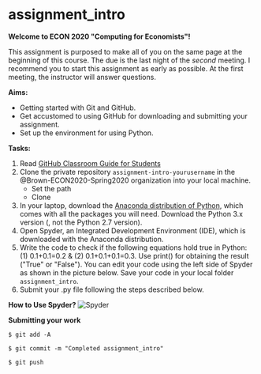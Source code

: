# assignment_intro
**Welcome to ECON 2020 "Computing for Economists"!**

This assignment is purposed to make all of you on the same page at the beginning of this course. 
The due is the last night of the *second* meeting. I recommend you to start this assignment as early as possible. At the first meeting, the instructor will answer questions. 

**Aims:**
- Getting started with Git and GitHub. 
- Get accustomed to using GitHub for downloading and submitting your assignment. 
- Set up the environment for using Python.

**Tasks:**
1. Read [GitHub Classroom Guide for Students](https://github.com/jfiksel/github-classroom-for-students)
1. Clone the private repository `assignment-intro-yourusername` in the @Brown-ECON2020-Spring2020 organization into your local machine. 
   + Set the path
   + Clone
1. In your laptop, download the [Anaconda distribution of Python](https://www.anaconda.com/distribution/), which comes with all the packages you will need. Download the Python 3.x version (, not the Python 2.7 version).
1. Open Spyder, an Integrated Development Environment (IDE), which is downloaded with the Anaconda distribution. 
1. Write the code to check if the following equations hold true in Python: (1) 0.1+0.1=0.2 & (2) 0.1+0.1+0.1=0.3. Use print() for obtaining the result ("True" or "False"). You can edit your code using the left side of Spyder as shown in the picture below. Save your code in your local folder `assignment_intro`.  
1. Submit your .py file following the steps described below. 



**How to Use Spyder?**
![Spyder](https://dl.dropboxusercontent.com/s/vqb91hwjyoecd5u/fig_spyder_1.png?dl=0 "Spyder")

**Submitting your work**

`$ git add -A`

`$ git commit -m "Completed assignment_intro"`

`$ git push`

